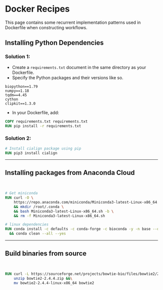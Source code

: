 # Docker Recipes

This page contains some recurrent implementation patterns used in Dockerfile when constructing workflows. 

## Installing Python Dependencies
### Solution 1:
* Create a `requirements.txt` document in the same directory as your Dockerfile.
* Specify the Python packages and their versions like so.
```
biopython==1.79
numpy==1.18
tqdm==4.45
cython
clipkit==1.3.0
```
* In your Dockerfile, add:
```Dockerfile
COPY requirements.txt requirements.txt
RUN pip install -r requirements.txt
```

### Solution 2: 
```Dockerfile
# Install cialign package using pip
RUN pip3 install cialign
```
---
## Installing packages from Anaconda Cloud
<br>

```Dockerfile
# Get miniconda
RUN curl -O \
    https://repo.anaconda.com/miniconda/Miniconda3-latest-Linux-x86_64.sh \
    && mkdir /root/.conda \
    && bash Miniconda3-latest-Linux-x86_64.sh -b \
    && rm -f Miniconda3-latest-Linux-x86_64.sh

# linux dependencies
RUN conda install -c defaults -c conda-forge -c bioconda -y -n base --debug -c bioconda trimmomatic flash numpy cython jinja2 tbb=2020.2 \
  && conda clean --all --yes

```

---
## Build binaries from source
<br>

```Dockerfile
RUN curl -L https://sourceforge.net/projects/bowtie-bio/files/bowtie2/2.4.4/bowtie2-2.4.4-linux-x86_64.zip/download -o bowtie2-2.4.4.zip &&\
    unzip bowtie2-2.4.4.zip &&\
    mv bowtie2-2.4.4-linux-x86_64 bowtie2
```